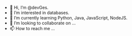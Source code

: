 - 👋 Hi, I’m @devGes.
- 👀 I’m interested in databases.
- 🌱 I’m currently learning Python, Java, JavaScript, NodeJS.
- 💞️ I’m looking to collaborate on ...
- 📫 How to reach me ...

<!---
devGes/devGes is a ✨ special ✨ repository because its `README.md` (this file) appears on your GitHub profile.
You can click the Preview link to take a look at your changes.
--->
